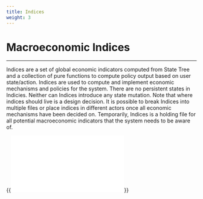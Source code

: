 ```yaml
---
title: Indices
weight: 3
---
```


# Macroeconomic Indices
---

Indices are a set of global economic indicators computed from State Tree and a collection of pure functions to compute policy output based on user state/action. Indices are used to compute and implement economic mechanisms and policies for the system. There are no persistent states in Indicies. Neither can Indices introduce any state mutation. Note that where indices should live is a design decision. It is possible to break Indices into multiple files or place indices in different actors once all economic mechanisms have been decided on. Temporarily, Indices is a holding file for all potential macroeconomic indicators that the system needs to be aware of.

{{<embed src="/docs/actors/actors/runtime/indices/indices.go" lang="go" >}}
